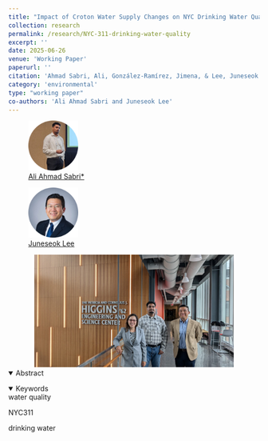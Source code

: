 ```yaml
---
title: "Impact of Croton Water Supply Changes on NYC Drinking Water Quality Complaints: A Difference-in-Difference and Causal Forest Analysis"
collection: research
permalink: /research/NYC-311-drinking-water-quality
excerpt: ''
date: 2025-06-26
venue: 'Working Paper'
paperurl: ''
citation: 'Ahmad Sabri, Ali, González-Ramírez, Jimena, & Lee, Juneseok (2024). &quot; Impact of Croton Water Supply Changes on NYC Drinking Water Quality Complaints: A Difference-in-Difference and Causal Forest Analysis.&quot; <i> Working Paper</i>.'
category: 'environmental'
type: "working paper"
co-authors: 'Ali Ahmad Sabri and Juneseok Lee'
---
```


<!-- Google tag (gtag.js) -->
<script async src="https://www.googletagmanager.com/gtag/js?id=G-Q95WSVMDNZ"></script>
<script>
  window.dataLayer = window.dataLayer || [];
  function gtag(){dataLayer.push(arguments);}
  gtag('js', new Date());

  gtag('config', 'G-Q95WSVMDNZ');
</script>

<!--
<div style="background-color: #e6f3ff; padding: 10px; padding-left:10px; border-radius: 10px; text-align: center; font-weight: bold; font-size: 20px; color = #003366;"> 
<a href="http://jimegon.github.io/files/Gonzalez-Ramírez_Value_of_Disc_Golf_Course.pdf" target="_blank">Download the paper</a> 
</div>
-->

<i> </i>

<body>
<div class="image-container">
        <figure>
            <img src="/images/co-authors/Ali_Ahmad_Sabri.png" alt="Image 1" width="100" height="auto">
            <figcaption><a href="https://www.linkedin.com/in/ali-ahmad-sabri-062362301/" target="_blank">Ali Ahmad Sabri*</a></figcaption>
        </figure>
        <figure>
            <img src="/images/co-authors/Juneseok_Lee.png" alt="Image 2" width="100" height="auto">
            <figcaption><a href="https://manhattan.edu/campus-directory/jlee04" target="_blank">Juneseok Lee</a></figcaption>
        </figure>
        <!-- Add more images as needed -->
    </div>
</body>




<div align="center">
  <img src="/images/co-authors/Ali_Juneseok_Jimena.png" alt="Diagram" width="400"/>
</div>

<details open>
<summary>
Abstract
</summary>

<p>

</p>

</details>

<details open>
<summary>
Keywords
</summary>
water quality <br>

NYC311 <br>

drinking water <br>

</details>

